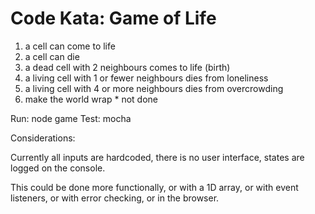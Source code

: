
# Code Kata: Game of Life

1) a cell can come to life
2) a cell can die
3) a dead cell with 2 neighbours comes to life (birth)
4) a living cell with 1 or fewer neighbours dies from loneliness
5) a living cell with 4 or more neighbours dies from overcrowding
6) make the world wrap * not done

Run: node game
Test: mocha

Considerations:

Currently all inputs are hardcoded, there is no user interface, states are logged on the console.

This could be done more functionally, or with a 1D array, or with event listeners, or with error checking, or in the browser.

